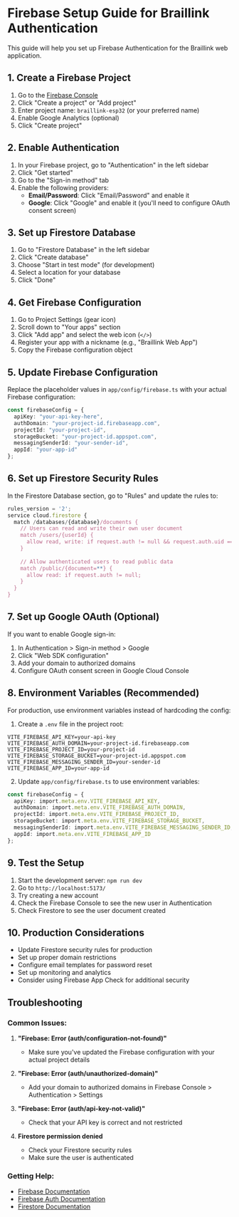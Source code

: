 # Firebase Setup Guide for Braillink Authentication

This guide will help you set up Firebase Authentication for the Braillink web application.

## 1. Create a Firebase Project

1. Go to the [Firebase Console](https://console.firebase.google.com/)
2. Click "Create a project" or "Add project"
3. Enter project name: `braillink-esp32` (or your preferred name)
4. Enable Google Analytics (optional)
5. Click "Create project"

## 2. Enable Authentication

1. In your Firebase project, go to "Authentication" in the left sidebar
2. Click "Get started"
3. Go to the "Sign-in method" tab
4. Enable the following providers:
   - **Email/Password**: Click "Email/Password" and enable it
   - **Google**: Click "Google" and enable it (you'll need to configure OAuth consent screen)

## 3. Set up Firestore Database

1. Go to "Firestore Database" in the left sidebar
2. Click "Create database"
3. Choose "Start in test mode" (for development)
4. Select a location for your database
5. Click "Done"

## 4. Get Firebase Configuration

1. Go to Project Settings (gear icon)
2. Scroll down to "Your apps" section
3. Click "Add app" and select the web icon (`</>`)
4. Register your app with a nickname (e.g., "Braillink Web App")
5. Copy the Firebase configuration object

## 5. Update Firebase Configuration

Replace the placeholder values in `app/config/firebase.ts` with your actual Firebase configuration:

```typescript
const firebaseConfig = {
  apiKey: "your-api-key-here",
  authDomain: "your-project-id.firebaseapp.com",
  projectId: "your-project-id",
  storageBucket: "your-project-id.appspot.com",
  messagingSenderId: "your-sender-id",
  appId: "your-app-id"
};
```

## 6. Set up Firestore Security Rules

In the Firestore Database section, go to "Rules" and update the rules to:

```javascript
rules_version = '2';
service cloud.firestore {
  match /databases/{database}/documents {
    // Users can read and write their own user document
    match /users/{userId} {
      allow read, write: if request.auth != null && request.auth.uid == userId;
    }
    
    // Allow authenticated users to read public data
    match /public/{document=**} {
      allow read: if request.auth != null;
    }
  }
}
```

## 7. Set up Google OAuth (Optional)

If you want to enable Google sign-in:

1. In Authentication > Sign-in method > Google
2. Click "Web SDK configuration"
3. Add your domain to authorized domains
4. Configure OAuth consent screen in Google Cloud Console

## 8. Environment Variables (Recommended)

For production, use environment variables instead of hardcoding the config:

1. Create a `.env` file in the project root:
```
VITE_FIREBASE_API_KEY=your-api-key
VITE_FIREBASE_AUTH_DOMAIN=your-project-id.firebaseapp.com
VITE_FIREBASE_PROJECT_ID=your-project-id
VITE_FIREBASE_STORAGE_BUCKET=your-project-id.appspot.com
VITE_FIREBASE_MESSAGING_SENDER_ID=your-sender-id
VITE_FIREBASE_APP_ID=your-app-id
```

2. Update `app/config/firebase.ts` to use environment variables:
```typescript
const firebaseConfig = {
  apiKey: import.meta.env.VITE_FIREBASE_API_KEY,
  authDomain: import.meta.env.VITE_FIREBASE_AUTH_DOMAIN,
  projectId: import.meta.env.VITE_FIREBASE_PROJECT_ID,
  storageBucket: import.meta.env.VITE_FIREBASE_STORAGE_BUCKET,
  messagingSenderId: import.meta.env.VITE_FIREBASE_MESSAGING_SENDER_ID,
  appId: import.meta.env.VITE_FIREBASE_APP_ID
};
```

## 9. Test the Setup

1. Start the development server: `npm run dev`
2. Go to `http://localhost:5173/`
3. Try creating a new account
4. Check the Firebase Console to see the new user in Authentication
5. Check Firestore to see the user document created

## 10. Production Considerations

- Update Firestore security rules for production
- Set up proper domain restrictions
- Configure email templates for password reset
- Set up monitoring and analytics
- Consider using Firebase App Check for additional security

## Troubleshooting

### Common Issues:

1. **"Firebase: Error (auth/configuration-not-found)"**
   - Make sure you've updated the Firebase configuration with your actual project details

2. **"Firebase: Error (auth/unauthorized-domain)"**
   - Add your domain to authorized domains in Firebase Console > Authentication > Settings

3. **"Firebase: Error (auth/api-key-not-valid)"**
   - Check that your API key is correct and not restricted

4. **Firestore permission denied**
   - Check your Firestore security rules
   - Make sure the user is authenticated

### Getting Help:

- [Firebase Documentation](https://firebase.google.com/docs)
- [Firebase Auth Documentation](https://firebase.google.com/docs/auth)
- [Firestore Documentation](https://firebase.google.com/docs/firestore)
